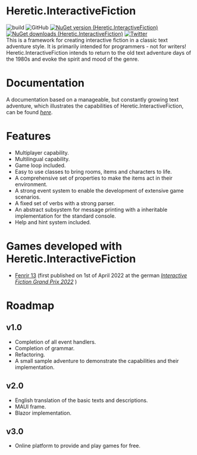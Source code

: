 # Heretic.InteractiveFiction
![build](https://github.com/biegomar/Heretic.InteractiveFiction/actions/workflows/dotnet.yml/badge.svg)
![GitHub](https://img.shields.io/github/license/biegomar/heretic.interactivefiction)
[![NuGet version (Heretic.InteractiveFiction)](https://img.shields.io/nuget/v/Heretic.InteractiveFiction)](https://www.nuget.org/packages/Heretic.InteractiveFiction/)
[![NuGet downloads (Heretic.InteractiveFiction)](https://img.shields.io/nuget/dt/Heretic.InteractiveFiction)](https://www.nuget.org/packages/Heretic.InteractiveFiction/)
[![Twitter](https://badgen.net/badge/icon/twitter?icon=twitter&label)](https://twitter.com/biegomar)  
This is a framework for creating interactive fiction in a classic text adventure style. It is primarily intended for programmers - not for writers!  
Heretic.InteractiveFiction intends to return to the old text adventure days of the 1980s and evoke the spirit and mood of the genre.

# Documentation
A documentation based on a manageable, but constantly growing text adventure, which illustrates the capabilities of Heretic.InteractiveFiction, can be found [_here_](https://github.com/biegomar/Heretic.InteractiveFiction/tree/main/doc).

# Features
* Multiplayer capability.
* Multilingual capability.
* Game loop included.
* Easy to use classes to bring rooms, items and characters to life.
* A comprehensive set of properties to make the items act in their environment.
* A strong event system to enable the development of extensive game scenarios.
* A fixed set of verbs with a strong parser.
* An abstract subsystem for message printing with a inheritable implementation for the standard console.
* Help and hint system included.

# Games developed with Heretic.InteractiveFiction
* [Fenrir 13](https://github.com/biegomar/Fenrir13) (first published on 1st of April 2022 at the german [_Interactive Fiction Grand Prix 2022_](https://ifwizz.de/grand-prix-2022.html) )

# Roadmap
## v1.0
* Completion of all event handlers.
* Completion of grammar.
* Refactoring.
* A small sample adventure to demonstrate the capabilities and their implementation.

## v2.0
* English translation of the basic texts and descriptions.
* MAUI frame.
* Blazor implementation.

## v3.0
* Online platform to provide and play games for free. 